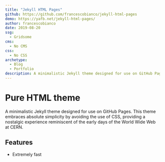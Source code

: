 ```yaml
---
title: "Jekyll HTML Pages"
github: https://github.com/francescobianco/jekyll-html-pages
demo: https://yafb.net/jekyll-html-pages/
author: francescobianco
date: 2019-08-20
ssg:
  - Gridsome
cms:
  - No CMS
css:
  - No CSS 
archetype:
  - Blog
  - Portfolio
description: A minimalistic Jekyll theme designed for use on GitHub Pages
---
```


# Pure HTML theme

A minimalistic Jekyll theme designed for use on GitHub Pages. This theme embraces absolute simplicity by avoiding the use of CSS,
providing a nostalgic experience reminiscent of the early days of the World Wide Web at CERN.

## Features

* Extremely fast
  
